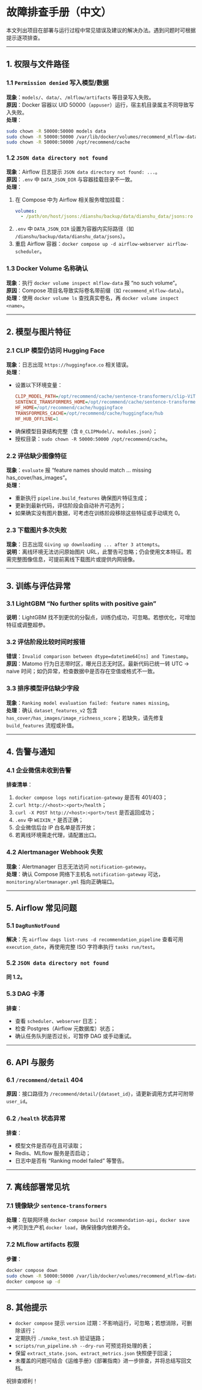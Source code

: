 # 故障排查手册（中文）

本文列出项目在部署与运行过程中常见错误及建议的解决办法。遇到问题时可根据提示逐项排查。

---

## 1. 权限与文件路径

### 1.1 `Permission denied` 写入模型/数据
**现象**：`models/`、`data/`、`/mlflow/artifacts` 等目录写入失败。  
**原因**：Docker 容器以 UID 50000（`appuser`）运行，宿主机目录属主不同导致写入失败。  
**处理**：
```bash
sudo chown -R 50000:50000 models data
sudo chown -R 50000:50000 /var/lib/docker/volumes/recommend_mlflow-data/_data
sudo chown -R 50000:50000 /opt/recommend/cache
```

### 1.2 `JSON data directory not found`
**现象**：Airflow 日志提示 `JSON data directory not found: ...`。  
**原因**：`.env` 中 `DATA_JSON_DIR` 与容器挂载目录不一致。  
**处理**：
1. 在 Compose 中为 Airflow 相关服务增加挂载：
   ```yaml
   volumes:
     - /path/on/host/jsons:/dianshu/backup/data/dianshu_data/jsons:ro
   ```
2. `.env` 中 `DATA_JSON_DIR` 设置为容器内实际路径（如 `/dianshu/backup/data/dianshu_data/jsons`）。
3. 重启 Airflow 容器：`docker compose up -d airflow-webserver airflow-scheduler`。

### 1.3 Docker Volume 名称确认
**现象**：执行 `docker volume inspect mlflow-data` 报 “no such volume”。  
**原因**：Compose 项目名导致实际卷名带前缀（如 `recommend_mlflow-data`）。  
**处理**：使用 `docker volume ls` 查找真实卷名，再 `docker volume inspect <name>`。

---

## 2. 模型与图片特征

### 2.1 CLIP 模型仍访问 Hugging Face
**现象**：日志出现 `https://huggingface.co` 相关错误。  
**处理**：
- 设置以下环境变量：
  ```ini
  CLIP_MODEL_PATH=/opt/recommend/cache/sentence-transformers/clip-ViT-B-32
  SENTENCE_TRANSFORMERS_HOME=/opt/recommend/cache/sentence-transformers
  HF_HOME=/opt/recommend/cache/huggingface
  TRANSFORMERS_CACHE=/opt/recommend/cache/huggingface/hub
  HF_HUB_OFFLINE=1
  ```
- 确保模型目录结构完整（含 `0_CLIPModel/`、`modules.json`）；
- 授权目录：`sudo chown -R 50000:50000 /opt/recommend/cache`。

### 2.2 评估缺少图像特征
**现象**：`evaluate` 报 “feature names should match … missing has_cover/has_images”。  
**处理**：
- 重新执行 `pipeline.build_features` 确保图片特征生成；
- 更新到最新代码，评估阶段会自动补齐可选列；
- 如果确实没有图片数据，可考虑在训练阶段移除这些特征或手动填充 0。

### 2.3 下载图片多次失败
**现象**：日志出现 `Giving up downloading ... after 3 attempts`。  
**说明**：离线环境无法访问原始图片 URL，此警告可忽略；仍会使用文本特征。若需完整图像信息，可提前离线下载图片或提供内网镜像。

---

## 3. 训练与评估异常

### 3.1 LightGBM “No further splits with positive gain”
**说明**：LightGBM 找不到更优的分裂点，训练仍成功，可忽略。若想优化，可增加特征或调整超参。

### 3.2 评估阶段比较时间时报错
**错误**：`Invalid comparison between dtype=datetime64[ns] and Timestamp`。  
**原因**：Matomo 行为日志带时区，曝光日志无时区。最新代码已统一转 UTC → naive 时间；如仍异常，检查数据中是否存在空值或格式不一致。

### 3.3 排序模型评估缺少字段
**现象**：`Ranking model evaluation failed: feature names missing`。  
**处理**：确认 `dataset_features_v2` 包含 `has_cover/has_images/image_richness_score`；若缺失，请先修复 `build_features` 流程或补值。

---

## 4. 告警与通知

### 4.1 企业微信未收到告警
**排查清单**：
1. `docker compose logs notification-gateway` 是否有 401/403；
2. `curl http://<host>:<port>/health`；
3. `curl -X POST http://<host>:<port>/test` 是否返回成功；
4. `.env` 中 `WEIXIN_*` 是否正确；
5. 企业微信后台 IP 白名单是否开放；
6. 若离线环境需走代理，请配置出口。

### 4.2 Alertmanager Webhook 失败
**现象**：Alertmanager 日志无法访问 `notification-gateway`。  
**处理**：确认 Compose 网络下主机名 `notification-gateway` 可达，`monitoring/alertmanager.yml` 指向正确端口。

---

## 5. Airflow 常见问题

### 5.1 `DagRunNotFound`
**解决**：先 `airflow dags list-runs -d recommendation_pipeline` 查看可用 `execution_date`，再使用完整 ISO 字符串执行 `tasks run/test`。

### 5.2 `JSON data directory not found`
**同 1.2。**

### 5.3 DAG 卡滞
**排查**：
- 查看 `scheduler`、`webserver` 日志；
- 检查 Postgres（Airflow 元数据库）状态；
- 确认任务队列是否过长，可暂停 DAG 或手动重试。

---

## 6. API 与服务

### 6.1 `/recommend/detail` 404
**原因**：接口路径为 `/recommend/detail/{dataset_id}`，请更新调用方式并可附带 `user_id`。

### 6.2 `/health` 状态异常
**排查**：
- 模型文件是否存在且可读取；
- Redis、MLflow 服务是否启动；
- 日志中是否有 “Ranking model failed” 等警告。

---

## 7. 离线部署常见坑

### 7.1 镜像缺少 `sentence-transformers`
**处理**：在联网环境 `docker compose build recommendation-api`，`docker save` → 拷贝到生产机 `docker load`，确保镜像内依赖齐全。

### 7.2 MLflow artifacts 权限
**步骤**：
```bash
docker compose down
sudo chown -R 50000:50000 /var/lib/docker/volumes/recommend_mlflow-data/_data
docker compose up -d
```

---

## 8. 其他提示

- `docker compose` 提示 `version` 过期：不影响运行，可忽略；若想消除，可删除该行；
- 定期执行 `./smoke_test.sh` 验证链路；
- `scripts/run_pipeline.sh --dry-run` 可预览将处理的表；
- 保留 `extract_state.json`、`extract_metrics.json` 快照便于回滚；
- 未覆盖的问题可结合《运维手册》《部署指南》进一步排查，并将总结写回文档。

祝排查顺利！
